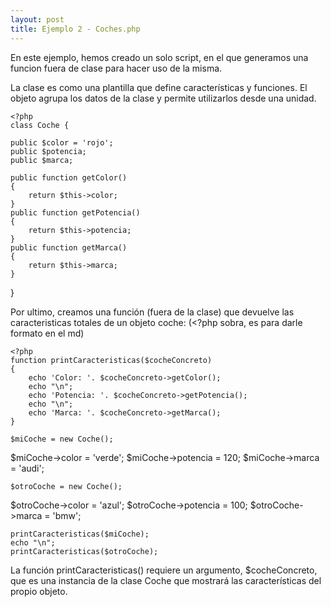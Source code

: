 ```yaml
---
layout: post
title: Ejemplo 2 - Coches.php
---
```

En este ejemplo, hemos creado un solo script, en el que generamos una funcion fuera de clase para hacer uso de la misma.

La clase es como una plantilla que define características y funciones. El objeto agrupa los datos de la clase y permite utilizarlos desde una unidad.

	<?php
	class Coche {

    public $color = 'rojo';
    public $potencia;
    public $marca;

    public function getColor()
    {
        return $this->color;
    }
    public function getPotencia()
    {
        return $this->potencia;
    }
    public function getMarca()
    {
        return $this->marca;
    }
}

Por ultimo, creamos una función (fuera de la clase) que devuelve las caracteristicas totales de un objeto coche:
(<?php sobra, es para darle formato en el md)

	<?php
	function printCaracteristicas($cocheConcreto)
    {
        echo 'Color: '. $cocheConcreto->getColor();
        echo "\n";
        echo 'Potencia: '. $cocheConcreto->getPotencia();
        echo "\n";
        echo 'Marca: '. $cocheConcreto->getMarca();
    }

	$miCoche = new Coche();
$miCoche->color = 'verde';
$miCoche->potencia = 120;
$miCoche->marca = 'audi';

	$otroCoche = new Coche();
$otroCoche->color = 'azul';
$otroCoche->potencia = 100;
$otroCoche->marca = 'bmw';

	printCaracteristicas($miCoche);
	echo "\n";
	printCaracteristicas($otroCoche);

La función printCaracteristicas() requiere un argumento, $cocheConcreto, que es una instancia de la clase Coche que mostrará las características del propio objeto.

[jekyll-docs]: http://jekyllrb.com/docs/home
[jekyll-gh]:   https://github.com/jekyll/jekyll
[jekyll-talk]: https://talk.jekyllrb.com/
